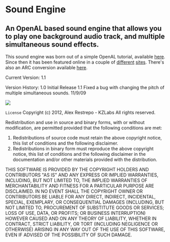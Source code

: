 # Sound Engine
## An OpenAL based sound engine that allows you to play one background audio track, and multiple simultaneous sound effects.

This sound engine was born out of a simple OpenAL tutorial, available [here](http://www.gehacktes.net/2009/03/iphone-programming-part-6-multiple-sounds-with-openal/).
Since then it has been featured online in a couple of [different](http://www.raywenderlich.com/259/audio-101-for-iphone-developers-playing-audio-programmatically) [sites](http://www.musicalgeometry.com/?p=912). There's also an ARC conversion available [here](https://github.com/kernelpanick/SoundEngine).

Current Version: 1.1

Version History:
1.0 Initial Release
1.1 Fixed a bug with changing the pitch of multiple simultaneous sounds. 11/9/09

![](https://raw.github.com/alexrestrepo/SoundEngine/master/screen.png)

`License`
Copyright (c) 2012, Alex Restrepo - KZLabs
All rights reserved.

Redistribution and use in source and binary forms, with or without
modification, are permitted provided that the following conditions are met: 

1. Redistributions of source code must retain the above copyright notice, this
   list of conditions and the following disclaimer. 
2. Redistributions in binary form must reproduce the above copyright notice,
   this list of conditions and the following disclaimer in the documentation
   and/or other materials provided with the distribution. 

THIS SOFTWARE IS PROVIDED BY THE COPYRIGHT HOLDERS AND CONTRIBUTORS "AS IS" AND
ANY EXPRESS OR IMPLIED WARRANTIES, INCLUDING, BUT NOT LIMITED TO, THE IMPLIED
WARRANTIES OF MERCHANTABILITY AND FITNESS FOR A PARTICULAR PURPOSE ARE
DISCLAIMED. IN NO EVENT SHALL THE COPYRIGHT OWNER OR CONTRIBUTORS BE LIABLE FOR
ANY DIRECT, INDIRECT, INCIDENTAL, SPECIAL, EXEMPLARY, OR CONSEQUENTIAL DAMAGES
(INCLUDING, BUT NOT LIMITED TO, PROCUREMENT OF SUBSTITUTE GOODS OR SERVICES;
LOSS OF USE, DATA, OR PROFITS; OR BUSINESS INTERRUPTION) HOWEVER CAUSED AND
ON ANY THEORY OF LIABILITY, WHETHER IN CONTRACT, STRICT LIABILITY, OR TORT
(INCLUDING NEGLIGENCE OR OTHERWISE) ARISING IN ANY WAY OUT OF THE USE OF THIS
SOFTWARE, EVEN IF ADVISED OF THE POSSIBILITY OF SUCH DAMAGE.